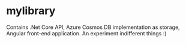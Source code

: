 # mylibrary
Contains .Net Core API, Azure Cosmos DB implementation as storage, Angular front-end application. An experiment indifferent things :)
